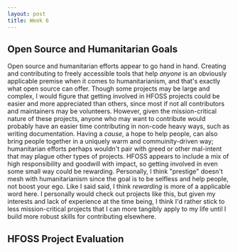 ```yaml
---
layout: post
title: Week 6
---
```


## Open Source and Humanitarian Goals

Open source and humanitarian efforts appear to go hand in hand. Creating and contributing to freely accessible tools that help *anyone* is an obviously applicable premise when it comes to humanitarianism, and that's exactly what open source can offer. Though some projects may be large and complex, I would figure that getting involved in HFOSS projects could be easier and more appreciated than others, since most if not all contributors and maintainers may be volunteers. However, given the mission-critical nature of these projects, anyone who may want to contribute would probably have an easier time contributing in non-code heavy ways, such as writing documentation. Having a *cause*, a hope to help people, can also bring people together in a uniquely warm and commuinity-driven way; humanitarian efforts perhaps wouldn't pair with greed or other mal-intent that may plague other types of projects. HFOSS appears to include a mix of high responsibility and goodwill with impact, so getting involved in even some small way could be rewarding. Personally, I think "prestige" doesn't mesh with humanitarianism since the goal is to be selfless and help people, not boost your ego. Like I said said, I think *rewarding* is more of a applicable word here. I personally would check out projects like this, but given my interests and lack of experience at the time being, I think I'd rather stick to less mission-critical projects that I can more tangibly apply to my life until I build more robust skills for contributing elsewhere.

## HFOSS Project Evaluation